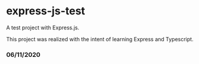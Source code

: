 # express-js-test

A test project with Express.js.

This project was realized with the intent of learning Express and Typescript.

### 06/11/2020
